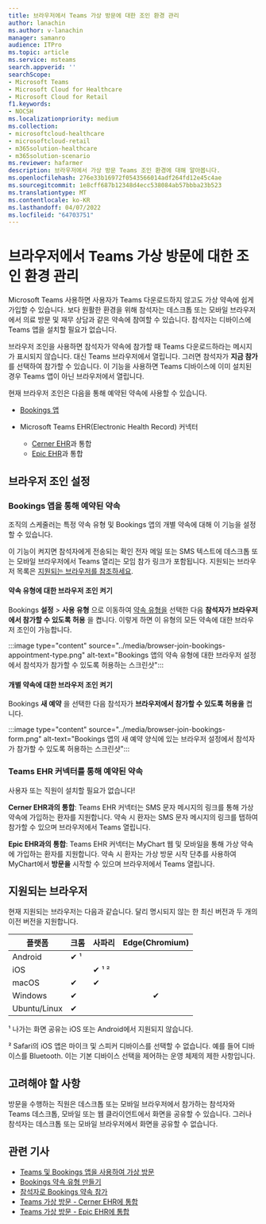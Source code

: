 ```yaml
---
title: 브라우저에서 Teams 가상 방문에 대한 조인 환경 관리
author: lanachin
ms.author: v-lanachin
manager: samanro
audience: ITPro
ms.topic: article
ms.service: msteams
search.appverid: ''
searchScope:
- Microsoft Teams
- Microsoft Cloud for Healthcare
- Microsoft Cloud for Retail
f1.keywords:
- NOCSH
ms.localizationpriority: medium
ms.collection:
- microsoftcloud-healthcare
- microsoftcloud-retail
- m365solution-healthcare
- m365solution-scenario
ms.reviewer: hafarmer
description: 브라우저에서 가상 방문 Teams 조인 환경에 대해 알아봅니다.
ms.openlocfilehash: 276e33b16972f0543566014adf264fd12e45c4ae
ms.sourcegitcommit: 1e8cff687b12348d4ecc538084ab57bbba23b523
ms.translationtype: MT
ms.contentlocale: ko-KR
ms.lasthandoff: 04/07/2022
ms.locfileid: "64703751"
---
```

# <a name="manage-the-join-experience-for-teams-virtual-visits-on-browsers"></a>브라우저에서 Teams 가상 방문에 대한 조인 환경 관리

Microsoft Teams 사용하면 사용자가 Teams 다운로드하지 않고도 가상 약속에 쉽게 가입할 수 있습니다. 보다 원활한 환경을 위해 참석자는 데스크톱 또는 모바일 브라우저에서 의료 방문 및 재무 상담과 같은 약속에 참여할 수 있습니다. 참석자는 디바이스에 Teams 앱을 설치할 필요가 없습니다.

브라우저 조인을 사용하면 참석자가 약속에 참가할 때 Teams 다운로드하라는 메시지가 표시되지 않습니다. 대신 Teams 브라우저에서 열립니다. 그러면 참석자가 **지금 참가** 를 선택하여 참가할 수 있습니다. 이 기능을 사용하면 Teams 디바이스에 이미 설치된 경우 Teams 앱이 아닌 브라우저에서 열립니다.

현재 브라우저 조인은 다음을 통해 예약된 약속에 사용할 수 있습니다.

- [Bookings 앱](https://support.microsoft.com/office/what-is-bookings-42d4e852-8e99-4d8f-9b70-d7fc93973cb5)
- Microsoft Teams EHR(Electronic Health Record) 커넥터

  - [Cerner EHR](healthcare/ehr-admin-cerner.md)과 통합
  - [Epic EHR](healthcare/ehr-admin.md)과 통합

## <a name="set-up-browser-join"></a>브라우저 조인 설정

### <a name="appointments-scheduled-through-the-bookings-app"></a>Bookings 앱을 통해 예약된 약속

조직의 스케줄러는 특정 약속 유형 및 Bookings 앱의 개별 약속에 대해 이 기능을 설정할 수 있습니다.

이 기능이 켜지면 참석자에게 전송되는 확인 전자 메일 또는 SMS 텍스트에 데스크톱 또는 모바일 브라우저에서 Teams 열리는 모임 참가 링크가 포함됩니다. 지원되는 브라우저 목록은 [지원되는 브라우저를 참조하세요](#supported-browsers).

#### <a name="turn-on-browser-join-for-an-appointment-type"></a>약속 유형에 대한 브라우저 조인 켜기

Bookings **설정** > **사용 유형** 으로 이동하여 [약속 유형을](https://support.microsoft.com/office/create-an-appointment-type-810eac77-6a65-4dc8-964d-c00eadf43887) 선택한 다음 **참석자가 브라우저에서 참가할 수 있도록 허용** 을 켭니다. 이렇게 하면 이 유형의 모든 약속에 대한 브라우저 조인이 가능합니다.

:::image type="content" source="../media/browser-join-bookings-appointment-type.png" alt-text="Bookings 앱의 약속 유형에 대한 브라우저 설정에서 참석자가 참가할 수 있도록 허용하는 스크린샷":::

#### <a name="turn-on-browser-join-for-an-individual-appointment"></a>개별 약속에 대한 브라우저 조인 켜기

Bookings **새 예약** 을 선택한 다음 참석자가 **브라우저에서 참가할 수 있도록 허용을** 켭니다.

:::image type="content" source="../media/browser-join-bookings-form.png" alt-text="Bookings 앱의 새 예약 양식에 있는 브라우저 설정에서 참석자가 참가할 수 있도록 허용하는 스크린샷":::

### <a name="appointments-scheduled-through-the-teams-ehr-connector"></a>Teams EHR 커넥터를 통해 예약된 약속

사용자 또는 직원이 설치할 필요가 없습니다!

**Cerner EHR과의 통합**: Teams EHR 커넥터는 SMS 문자 메시지의 링크를 통해 가상 약속에 가입하는 환자를 지원합니다. 약속 시 환자는 SMS 문자 메시지의 링크를 탭하여 참가할 수 있으며 브라우저에서 Teams 열립니다.

**Epic EHR과의 통합**: Teams EHR 커넥터는 MyChart 웹 및 모바일을 통해 가상 약속에 가입하는 환자를 지원합니다. 약속 시 환자는 가상 방문 시작 단추를 사용하여 MyChart에서 **방문을** 시작할 수 있으며 브라우저에서 Teams 열립니다.

## <a name="supported-browsers"></a>지원되는 브라우저

현재 지원되는 브라우저는 다음과 같습니다. 달리 명시되지 않는 한 최신 버전과 두 개의 이전 버전을 지원합니다.

|플랫폼  |크롬 |사파리 |Edge(Chromium)|
|---------|:---|:---|:---:|
|Android   | &#x2714; &sup1;      |         |         |
|iOS    |         | &#x2714; &sup1; &sup2; |         |
|macOS     | &#x2714; | &#x2714;|         |
|Windows    | &#x2714; |   | &#x2714; |
|Ubuntu/Linux     | &#x2714;         |     |         |

&sup1; 나가는 화면 공유는 iOS 또는 Android에서 지원되지 않습니다.

&sup2; Safari의 iOS 앱은 마이크 및 스피커 디바이스를 선택할 수 없습니다. 예를 들어 디바이스를 Bluetooth. 이는 기본 디바이스 선택을 제어하는 운영 체제의 제한 사항입니다.

## <a name="things-to-consider"></a>고려해야 할 사항

방문을 수행하는 직원은 데스크톱 또는 모바일 브라우저에서 참가하는 참석자와 Teams 데스크톱, 모바일 또는 웹 클라이언트에서 화면을 공유할 수 있습니다. 그러나 참석자는 데스크톱 또는 모바일 브라우저에서 화면을 공유할 수 없습니다.

## <a name="related-articles"></a>관련 기사

- [Teams 및 Bookings 앱을 사용하여 가상 방문](bookings-virtual-visits.md)
- [Bookings 약속 유형 만들기](https://support.microsoft.com/office/create-an-appointment-type-810eac77-6a65-4dc8-964d-c00eadf43887)
- [참석자로 Bookings 약속 참가](https://support.microsoft.com/office/join-a-bookings-appointment-as-an-attendee-95cea12d-2220-421f-a663-6efb20913c7f)
- [Teams 가상 방문 - Cerner EHR에 통합](healthcare/ehr-admin-cerner.md)
- [Teams 가상 방문 - Epic EHR에 통합](healthcare/ehr-admin.md)
